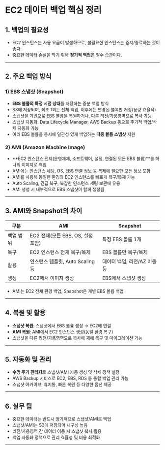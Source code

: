 # EC2 데이터 백업 핵심 정리

## 1. 백업의 필요성
- EC2 인스턴스는 사용 요금이 발생하므로, 불필요한 인스턴스는 중지/종료하는 것이 좋다.
- 중요한 데이터 손실을 막기 위해 **정기적 백업**은 필수 습관이다.

---

## 2. 주요 백업 방식

### 1) EBS 스냅샷 (Snapshot)
- **EBS 볼륨의 특정 시점 상태**를 저장하는 증분 백업 방식
- S3에 저장되며, 최초 1회는 전체 백업, 이후에는 변경된 블록만 저장(용량 효율적)
- 스냅샷을 기반으로 EBS 볼륨을 복원하거나, 다른 리전/가용영역으로 복사 가능
- 스냅샷 자동화: Data Lifecycle Manager, AWS Backup 등으로 주기적 백업/삭제 자동화 가능
- 여러 EBS 볼륨을 동시에 일관성 있게 백업하는 **다중 볼륨 스냅샷** 지원

### 2) AMI (Amazon Machine Image)
- **EC2 인스턴스 전체(운영체제, 소프트웨어, 설정, 연결된 모든 EBS 볼륨)**를 하나의 이미지로 백업
- AMI에는 인스턴스 세팅, OS, EBS 연결 정보 등 복제에 필요한 모든 정보 포함
- AMI를 사용해 동일한 환경의 EC2 인스턴스를 빠르게 복구/복제 가능
- Auto Scaling, 긴급 복구, 복잡한 인스턴스 세팅 보관에 유용
- AMI 생성 시 내부적으로 EBS 스냅샷이 함께 생성됨

---

## 3. AMI와 Snapshot의 차이

| 구분      | AMI                                 | Snapshot                     |
|-----------|-------------------------------------|------------------------------|
| 백업 범위 | EC2 전체(모든 EBS, OS, 설정 포함)   | 특정 EBS 볼륨 1개            |
| 복구      | EC2 인스턴스 전체 복구/복제         | EBS 볼륨만 복구/복제         |
| 활용      | 인스턴스 템플릿, Auto Scaling 등     | 데이터 백업, 리전/AZ 이동 등 |
| 생성      | EC2에서 이미지 생성                 | EBS에서 스냅샷 생성          |

- AMI는 EC2 전체 환경 백업, Snapshot은 개별 EBS 볼륨 백업

---

## 4. 복원 및 활용

- **스냅샷 복원**: 스냅샷에서 EBS 볼륨 생성 → EC2에 연결
- **AMI 복원**: AMI에서 EC2 인스턴스 생성(동일 환경 복구)
- 스냅샷을 다른 리전/가용영역으로 복사해 재해 복구 및 마이그레이션 가능

---

## 5. 자동화 및 관리

- **수명 주기 관리자**로 스냅샷/AMI 자동 생성 및 삭제 정책 설정
- AWS Backup 서비스로 EC2, EBS, RDS 등 통합 백업 관리 가능
- 스냅샷 아카이브, 휴지통, 빠른 복원 등 다양한 옵션 제공

---

## 6. 실무 팁

- 중요한 데이터는 반드시 정기적으로 스냅샷/AMI로 백업
- 스냅샷/AMI는 S3에 저장되어 내구성 높음
- 리전/가용영역 간 데이터 이동 시 스냅샷 복사 활용
- 백업 자동화 정책으로 관리 효율성 및 비용 최적화

---
